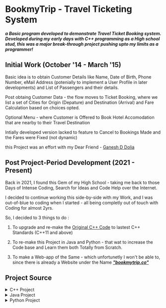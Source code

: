 # BookmyTrip - Travel Ticketing System

***a Basic program developed to demonstrate Travel Ticket Booking system. Developed during my early days with C++ programming as a High school stud, this was a major break-through project pushing upto my limits as a programmer!***

## Initial Work (October '14 - March '15)

Basic idea is to obtain Customer Details like Name, Date of Birth, Phone Number, eMail Address (potenially to implement a User Profile in later developments) and List of Passengers and their details.

Post obtaing Customer Data - the flow moves to Ticket Booking, where we list a set of Cities for Origin (Depature) and Destination (Arrival) and Fare Calculation based on choices opted.

Optional Menu - where Customer is Offered to Book Hotel Accomodation that are nearby to their Travel Destination

Intially developed version lacked to feature to Cancel to Bookings Made and the Fares were Fixed (not dynamic)

this Project was an effort with my Dear Friend - [Ganesh D Dolia]([https://www.instagram.com/ganeshdolia/](https://www.linkedin.com/in/ganeshdolia/))

## Post Project-Period Development (2021 - Present)

Back in 2021, I found this Gem of my High School - taking me back to those Days of Intense Coding, Search for Ideas and Code Help over the Internet.

I decided to continue working this side-by-side with my Work, and I was out-of-blue to coding when I started - all being completly out of touch with Coding for almost 2yrs.

So, I decided to 3 things to do :

1. To upgrade and re-make the [Original C++ Code](https://github.com/abhinavbharadwajr/bookmytrip/tree/main/project.cppfol/oldmain.cpp) to lastest C++ Standards (C++11 and above)

2. To re-make this Project in Java and Python - that wat to increase the Code base and Learn them both Totally from Scratch.

3. To make a Web-app of the Same - which unfortunetly I won't be able to, since there is already a Website under the Name ***["bookmytrip.co"](https://www.bookmytrip.co/)***

## Project Source

<details> <summary> C++ Project </summary>
<p>

[About this Implmentation](https://github.com/abhinavbharadwajr/bookmytrip/tree/main/project.cppfol/README.md) | [cppRepo](https://github.com/abhinavbharadwajr/bookmytrip/tree/main/project.cppfol)

</p>
</details>

<details> <summary> Java Project </summary>
<p>

[About this Implmentation](https://github.com/abhinavbharadwajr/bookmytrip/tree/main/project.javafol/README.md) | [javaRepo](https://github.com/abhinavbharadwajr/bookmytrip/tree/main/project.javafol)

</p>
</details>

<details> <summary> Python Project </summary>
<p>

[About this Implmentation](https://github.com/abhinavbharadwajr/bookmytrip/tree/main/project.pythfol/README.md) | [pythonRepo](https://github.com/abhinavbharadwajr/bookmytrip/tree/main/project.pythfol)

</p>
</details>
